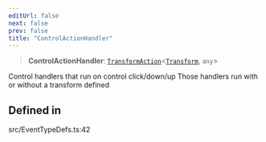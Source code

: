 ```yaml
---
editUrl: false
next: false
prev: false
title: "ControlActionHandler"
---
```


> **ControlActionHandler**: [`TransformAction`](/api/type-aliases/transformaction/)\<[`Transform`](/api/type-aliases/transform/), `any`\>

Control handlers that run on control click/down/up
Those handlers run with or without a transform defined

## Defined in

src/EventTypeDefs.ts:42
